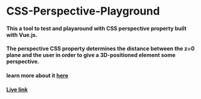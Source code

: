 # CSS-Perspective-Playground
#### This a tool to test and playaround with CSS perspective property built with Vue.js.
#### The perspective CSS property determines the distance between the z=0 plane and the user in order to give a 3D-positioned element some perspective.
#### learn more about it [here](https://css-tricks.com/how-css-perspective-works/)
#### [Live link](https://css-perspective-playground.vercel.app/)
